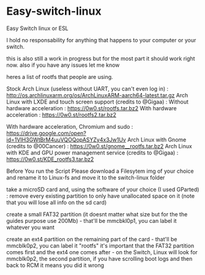 # Easy-switch-linux
Easy Switch linux or ESL

I hold no responsability for anything that happens to your computer or your switch.

this is also still a work in progress but for the most part it should work right now. 
also if you have any issues let me know


heres a list of rootfs that people are using.

Stock Arch Linux (useless without UART, you can't even log in) : http://os.archlinuxarm.org/os/ArchLinuxARM-aarch64-latest.tar.gz
Arch Linux with LXDE and touch screen support (credits to @Gigaa) :
Without hardware acceleration : https://0w0.st/rootfs.tar.bz2
With hardware acceleration : https://0w0.st/rootfs2.tar.bz2

With hardware acceleration, Chromium and sudo : https://drive.google.com/open?id=1VIH3GWtBrM4uuVQOQopASYZy4x3Jw1Uv
Arch Linux with Gnome (credits to @00Cancer) : https://0w0.st/gnome__rootfs.tar.bz2
Arch Linux with KDE and GPU power management service (credits to @Gigaa) : https://0w0.st/KDE_rootfs3.tar.bz2



Before You run the Script Please download a Filesytem img of your choice and rename it to Linux-fs and move it to the switch-linux folder


take a microSD card and, using the software of your choice (I used GParted) :
remove every existing partition to only have unallocated space on it (note that you will lose all info on the sd card)

create a small FAT32 partition (it doesnt matter what size but for the the guides purpose use 200Mb) - that'll be mmcbkl0p1, you can label it whatever you want

create an ext4 partition on the remaining part of the card - that'll be mmcblk0p2, you can label it "rootfs"
it's important that the FAT32 partition comes first and the ext4 one comes after - on the Switch, Linux will look for mmcblk0p2, the second partition, if you have scrolling boot logs and then back to RCM it means you did it wrong

